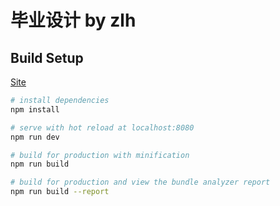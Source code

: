 # 毕业设计 by zlh

## Build Setup
[Site](https://zhu8191553.github.io/IFE2017/demo/build/#/)
``` bash
# install dependencies
npm install

# serve with hot reload at localhost:8080
npm run dev

# build for production with minification
npm run build

# build for production and view the bundle analyzer report
npm run build --report
```
